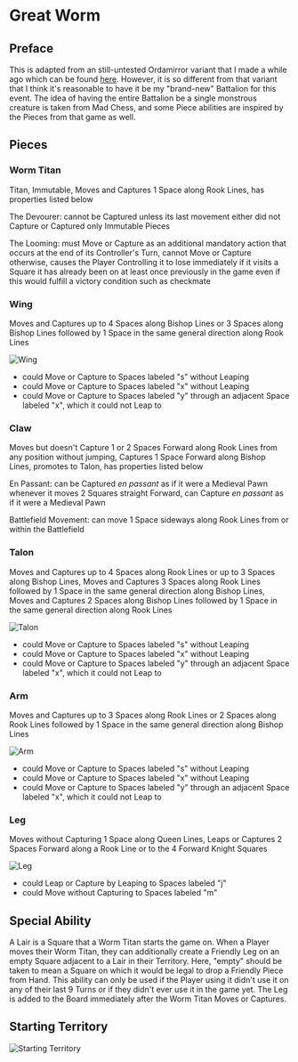 # Great Worm
## Preface
This is adapted from an still-untested Ordamirror variant that I made a while ago which can be found [here](https://praseodymiumspike.neocities.org/Snake_in_Ordamirror). However, it is so different from that variant that I think it's reasonable to have it be my "brand-new" Battalion for this event. The idea of having the entire Battalion be a single monstrous creature is taken from Mad Chess, and some Piece abilities are inspired by the Pieces from that game as well.
## Pieces
### Worm Titan
Titan, Immutable, Moves and Captures 1 Space along Rook Lines, has properties listed below

The Devourer: cannot be Captured unless its last movement either did not Capture or Captured only Immutable Pieces

The Looming: must Move or Capture as an additional mandatory action that occurs at the end of its Controller's Turn, cannot Move or Capture otherwise, causes the Player Controlling it to lose immediately if it visits a Square it has already been on at least once previously in the game even if this would fulfill a victory condition such as checkmate
### Wing
Moves and Captures up to 4 Spaces along Bishop Lines or 3 Spaces along Bishop Lines followed by 1 Space in the same general direction along Rook Lines

![Wing](https://github.com/user-attachments/assets/c3793e56-9dd4-4bfb-834e-118d5f447938)
* could Move or Capture to Spaces labeled "s" without Leaping
* could Move or Capture to Spaces labeled "x" without Leaping
* could Move or Capture to Spaces labeled "y" through an adjacent Space labeled "x", which it could not Leap to
### Claw
Moves but doesn't Capture 1 or 2 Spaces Forward along Rook Lines from any position without jumping, Captures 1 Space Forward along Bishop Lines, promotes to Talon, has properties listed below

En Passant: can be Captured *en passant* as if it were a Medieval Pawn whenever it moves 2 Squares straight Forward, can Capture *en passant* as if it were a Medieval Pawn

Battlefield Movement: can move 1 Space sideways along Rook Lines from or within the Battlefield
### Talon
Moves and Captures up to 4 Spaces along Rook Lines or up to 3 Spaces along Bishop Lines, Moves and Captures 3 Spaces along Rook Lines followed by 1 Space in the same general direction along Bishop Lines, Moves and Captures 2 Spaces along Bishop Lines followed by 1 Space in the same general direction along Rook Lines

![Talon](https://github.com/user-attachments/assets/cf9bb05f-e5e8-4369-aea0-af604f07810b)
* could Move or Capture to Spaces labeled "s" without Leaping
* could Move or Capture to Spaces labeled "x" without Leaping
* could Move or Capture to Spaces labeled "y" through an adjacent Space labeled "x", which it could not Leap to
### Arm
Moves and Captures up to 3 Spaces along Rook Lines or 2 Spaces along Rook Lines followed by 1 Space in the same general direction along Bishop Lines

![Arm](https://github.com/user-attachments/assets/b62123aa-2527-419d-b087-f96ea3d16c99)
* could Move or Capture to Spaces labeled "s" without Leaping
* could Move or Capture to Spaces labeled "x" without Leaping
* could Move or Capture to Spaces labeled "y" through an adjacent Space labeled "x", which it could not Leap to
### Leg
Moves without Capturing 1 Space along Queen Lines, Leaps or Captures 2 Spaces Forward along a Rook Line or to the 4 Forward Knight Squares

![Leg](https://github.com/user-attachments/assets/cdd25df6-caff-4bc4-95e7-97a7a3c58e01)
* could Leap or Capture by Leaping to Spaces labeled "j"
* could Move without Capturing to Spaces labeled "m"
## Special Ability
A Lair is a Square that a Worm Titan starts the game on. When a Player moves their Worm Titan, they can additionally create a Friendly Leg on an empty Square adjacent to a Lair in their Territory. Here, "empty" should be taken to mean a Square on which it would be legal to drop a Friendly Piece from Hand. This ability can only be used if the Player using it didn't use it on any of their last 9 Turns or if they didn't ever use it in the game yet. The Leg is added to the Board immediately after the Worm Titan Moves or Captures.
## Starting Territory
![Starting Territory](https://github.com/user-attachments/assets/c9f06c54-a310-46dc-9529-25bbc4474b08)
